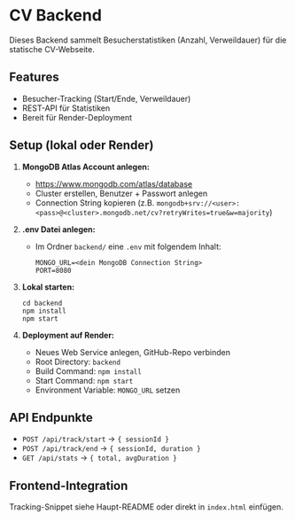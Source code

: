 # CV Backend

Dieses Backend sammelt Besucherstatistiken (Anzahl, Verweildauer) für die statische CV-Webseite.

## Features

- Besucher-Tracking (Start/Ende, Verweildauer)
- REST-API für Statistiken
- Bereit für Render-Deployment

## Setup (lokal oder Render)

1. **MongoDB Atlas Account anlegen:**

   - https://www.mongodb.com/atlas/database
   - Cluster erstellen, Benutzer + Passwort anlegen
   - Connection String kopieren (z.B. `mongodb+srv://<user>:<pass>@<cluster>.mongodb.net/cv?retryWrites=true&w=majority`)

2. **.env Datei anlegen:**

   - Im Ordner `backend/` eine `.env` mit folgendem Inhalt:
     ```
     MONGO_URL=<dein MongoDB Connection String>
     PORT=8080
     ```

3. **Lokal starten:**

   ```
   cd backend
   npm install
   npm start
   ```

4. **Deployment auf Render:**
   - Neues Web Service anlegen, GitHub-Repo verbinden
   - Root Directory: `backend`
   - Build Command: `npm install`
   - Start Command: `npm start`
   - Environment Variable: `MONGO_URL` setzen

## API Endpunkte

- `POST /api/track/start` → `{ sessionId }`
- `POST /api/track/end` → `{ sessionId, duration }`
- `GET /api/stats` → `{ total, avgDuration }`

## Frontend-Integration

Tracking-Snippet siehe Haupt-README oder direkt in `index.html` einfügen.
